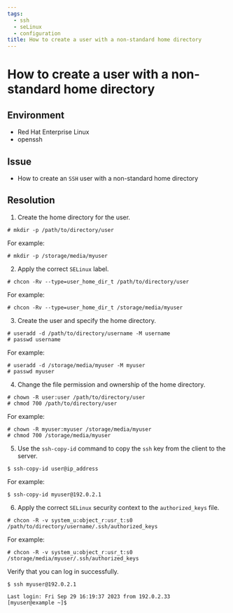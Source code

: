 ```yaml
---
tags:
  - ssh
  - seLinux
  - configuration
title: How to create a user with a non-standard home directory
---
```

# How to create a user with a non-standard home directory

## Environment 
* Red Hat Enterprise Linux
* openssh
## Issue
* How to create an `SSH` user with a non-standard home directory
## Resolution
1. Create the home directory for the user.
~~~plaintext
# mkdir -p /path/to/directory/user
~~~
For example:
~~~
# mkdir -p /storage/media/myuser
~~~
2. Apply the correct `SELinux` label.
~~~
# chcon -Rv --type=user_home_dir_t /path/to/directory/user
~~~
For example:
~~~
# chcon -Rv --type=user_home_dir_t /storage/media/myuser
~~~

3. Create the user and specify the home directory.
~~~
# useradd -d /path/to/directory/username -M username
# passwd username
~~~
For example:
~~~
# useradd -d /storage/media/myuser -M myuser
# passwd myuser
~~~

4. Change the file permission and ownership of the home directory.
~~~
# chown -R user:user /path/to/directory/user
# chmod 700 /path/to/directory/user
~~~
For example:
~~~
# chown -R myuser:myuser /storage/media/myuser
# chmod 700 /storage/media/myuser
~~~

5. Use the `ssh-copy-id` command to copy the `ssh` key from the client to the server.
~~~
$ ssh-copy-id user@ip_address
~~~
For example:
~~~
$ ssh-copy-id myuser@192.0.2.1
~~~
6. Apply the correct `SELinux` security context to the `authorized_keys` file.
~~~
# chcon -R -v system_u:object_r:usr_t:s0 /path/to/directory/username/.ssh/authorized_keys
~~~
  For example:
~~~
# chcon -R -v system_u:object_r:usr_t:s0 /storage/media/myuser/.ssh/authorized_keys
~~~
Verify that you can log in successfully.
~~~
$ ssh myuser@192.0.2.1

Last login: Fri Sep 29 16:19:37 2023 from 192.0.2.33
[myuser@example ~]$ 
~~~
